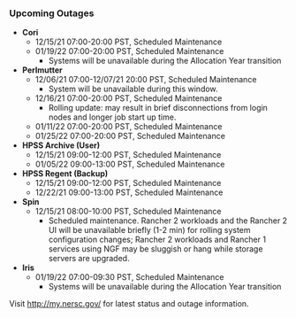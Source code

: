 ### Upcoming Outages 

- **Cori**
    - 12/15/21 07:00-20:00 PST, Scheduled Maintenance
    - 01/19/22 07:00-20:00 PST, Scheduled Maintenance
         - Systems will be unavailable during the Allocation Year transition
- **Perlmutter**
    - 12/06/21 07:00-12/07/21 20:00 PST, Scheduled Maintenance
         - System will be unavailable during this window.
    - 12/16/21 07:00-20:00 PST, Scheduled Maintenance
         - Rolling update: may result in brief disconnections from login nodes 
           and longer job start up time.
    - 01/11/22 07:00-20:00 PST, Scheduled Maintenance
    - 01/25/22 07:00-20:00 PST, Scheduled Maintenance
- **HPSS Archive (User)**
    - 12/15/21 09:00-12:00 PST, Scheduled Maintenance
    - 01/05/22 09:00-13:00 PST, Scheduled Maintenance
- **HPSS Regent (Backup)**
    - 12/15/21 09:00-12:00 PST, Scheduled Maintenance
    - 12/22/21 09:00-13:00 PST, Scheduled Maintenance
- **Spin**
    - 12/15/21 08:00-10:00 PST, Scheduled Maintenance
         - Scheduled maintenance. Rancher 2 workloads and the Rancher 2 UI will 
           be unavailable briefly (1-2 min) for rolling system configuration 
           changes; Rancher 2 workloads and Rancher 1 services using NGF may be 
           sluggish or hang while storage servers are upgraded.
- **Iris**
    - 01/19/22 07:00-09:30 PST, Scheduled Maintenance
         - Systems will be unavailable during the Allocation Year transition
         
Visit <http://my.nersc.gov/> for latest status and outage information.
